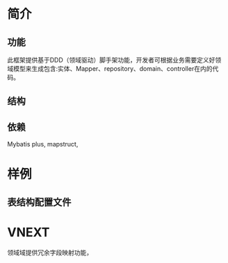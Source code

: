 # 简介
## 功能
此框架提供基于DDD（领域驱动）脚手架功能，开发者可根据业务需要定义好领域模型来生成包含:实体、Mapper、repository、domain、controller在内的代码。
## 结构

## 依赖
Mybatis plus, mapstruct,

# 样例
## 表结构配置文件


# VNEXT
领域域提供冗余字段映射功能，
